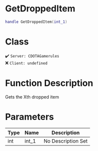 # GetDroppedItem
```lua
handle GetDroppedItem(int_1)
```
# Class
✔️ `Server: CDOTAGamerules`  
❌ `Client: undefined`  

# Function Description
Gets the Xth dropped item
# Parameters
Type|Name|Description
--|--|--
int|int_1|No Description Set
